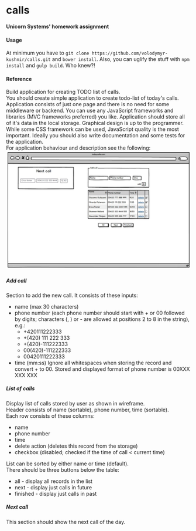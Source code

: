 # calls
**Unicorn Systems' homework assignment**

#### Usage
At minimum you have to `git clone https://github.com/volodymyr-kushnir/calls.git` and `bower install`. Also, you can uglify the stuff with `npm install` and `gulp build`. Who knew?!  

#### Reference
Build application for creating TODO list of calls.  
You should create simple application to create todo-list of today's calls. Application consists of just one page and there is no need for some middleware or backend. You can use any JavaScript frameworks and libraries (MVC frameworks preferred) you like. Application should store all of it's data in the local storage. Graphical design is up to the programmer. While some CSS framework can be used, JavaScript quality is the most important. Ideally you should also write documentation and some tests for the application.  
For application behaviour and description see the following:
![Wireframe](wireframe.png)

##### Add call
Section to add the new call. It consists of these inputs:
* name ­(max 30 characters)
* phone number ­(each phone number should start with + or 00 followed by digits; characters (, ) or - are allowed at positions 2 to 8 in the string), e.g.:  
	* +420111222333
	* +(420) 111 222 333
	* +(420)­-111222333
	* 00(420)-111222333  
	* 00420111222333  
* time ­(mm:ss)
Ignore all whitespaces when storing the record and convert + to 00. Stored and displayed format of phone number is­ 00XXX XXX XXX

##### List of calls
Display list of calls stored by user as shown in wireframe.  
Header consists of name (sortable), phone number, time (sortable).  
Each row consists of these columns:  
* name
* phone number
* time
* delete action (deletes this record from the storage)
* checkbox (disabled; checked if the time of call < current time)  

List can be sorted by either name or time (default).  
There should be three buttons below the table:  
* all -­ display all records in the list
* next ­- display just calls in future
* finished -­ display just calls in past

##### Next call
This section should show the next call of the day.